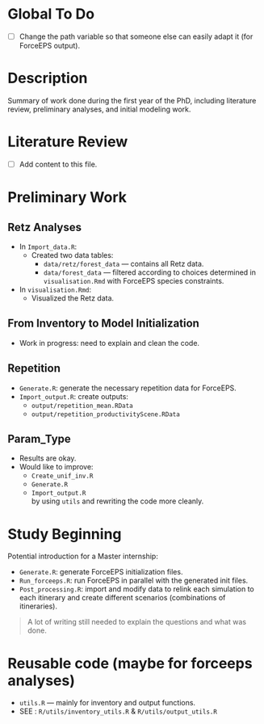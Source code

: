 
# Global To Do
- [ ] Change the path variable so that someone else can easily adapt it (for ForceEPS output).

# Description
Summary of work done during the first year of the PhD, including literature review, preliminary analyses, and initial modeling work.

# Literature Review
- [ ] Add content to this file.

# Preliminary Work

## Retz Analyses
- In `Import_data.R`:
  - Created two data tables:
    - `data/retz/forest_data` — contains all Retz data.
    - `data/forest_data` — filtered according to choices determined in `visualisation.Rmd` with ForceEPS species constraints.
- In `visualisation.Rmd`:
  - Visualized the Retz data.

## From Inventory to Model Initialization
- Work in progress: need to explain and clean the code.

## Repetition
- `Generate.R`: generate the necessary repetition data for ForceEPS.
- `Import_output.R`: create outputs:
  - `output/repetition_mean.RData`
  - `output/repetition_productivityScene.RData`

## Param_Type
- Results are okay.
- Would like to improve:
  - `Create_unif_inv.R`
  - `Generate.R`
  - `Import_output.R`  
  by using `utils` and rewriting the code more cleanly.

# Study Beginning
Potential introduction for a Master internship:  
- `Generate.R`: generate ForceEPS initialization files.  
- `Run_forceeps.R`: run ForceEPS in parallel with the generated init files.  
- `Post_processing.R`: import and modify data to relink each simulation to each itinerary and create different scenarios (combinations of itineraries).  

> A lot of writing still needed to explain the questions and what was done.

# Reusable code (maybe for forceeps analyses)
- `utils.R` — mainly for inventory and output functions.
- SEE : `R/utils/inventory_utils.R` & `R/utils/output_utils.R`
